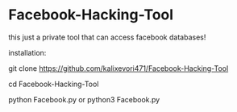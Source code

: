 # Facebook-Hacking-Tool
this just a private tool that can access facebook databases!

installation:

git clone https://github.com/kalixevori471/Facebook-Hacking-Tool

cd Facebook-Hacking-Tool

python Facebook.py or python3 Facebook.py
